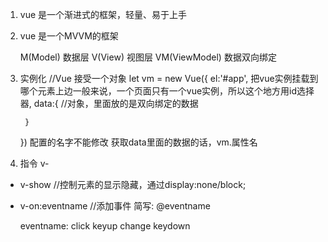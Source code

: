 1. vue 是一个渐进式的框架，轻量、易于上手
2. vue 是一个MVVM的框架  

   M(Model) 数据层
   V(View)  视图层
   VM(ViewModel) 数据双向绑定

3. 实例化
    //Vue 接受一个对象
   let vm =  new Vue({
        el:'#app', 把vue实例挂载到哪个元素上边一般来说，一个页面只有一个vue实例，所以这个地方用id选择器,
        data:{ //对象，里面放的是双向绑定的数据

        }
    })
    配置的名字不能修改
    获取data里面的数据的话，vm.属性名


4. 指令    v-
- v-show //控制元素的显示隐藏，通过display:none/block;
- v-on:eventname //添加事件   简写: @eventname

    eventname: click  keyup change   keydown